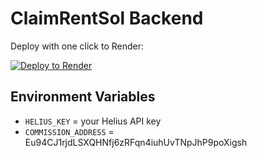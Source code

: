 
# ClaimRentSol Backend

Deploy with one click to Render:

[![Deploy to Render](https://render.com/images/deploy-to-render-button.svg)](https://render.com/deploy)

## Environment Variables

- `HELIUS_KEY` = your Helius API key
- `COMMISSION_ADDRESS` = Eu94CJ1rjdLSXQHNfj6zRFqn4iuhUvTNpJhP9poXigsh
